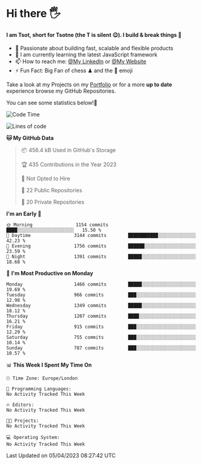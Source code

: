 # Hi there :raised_hand_with_fingers_splayed:
#### I am Tsot, short for Tsotne (the T is silent :wink:). I build & break things :space_invader:
- :telescope: Passionate about building fast, scalable and flexible products
- :seedling: I am currently learning the latest JavaScript framework 
- :mailbox: How to reach me: [@My LinkedIn](https://www.linkedin.com/in/tsotne-gvadzabia/) or [@My Website](https://tsotne.co.uk/contact)
- :zap: Fun Fact: Big Fan of chess ♟ and the 👾 emoji

Take a look at my Projects on my [Portfolio](https://tsotne.co.uk/) or for a more **up to date** experience browse my GitHub Repositories.

You can see some statistics below!:space_invader:
<!--START_SECTION:waka-->
![Code Time](http://img.shields.io/badge/Code%20Time-761%20hrs%202%20mins-blue)

![Lines of code](https://img.shields.io/badge/From%20Hello%20World%20I%27ve%20Written-4.5%20million%20lines%20of%20code-blue)

**🐱 My GitHub Data** 

> 📦 456.4 kB Used in GitHub's Storage 
 > 
> 🏆 435 Contributions in the Year 2023
 > 
> 🚫 Not Opted to Hire
 > 
> 📜 22 Public Repositories 
 > 
> 🔑 20 Private Repositories 
 > 
**I'm an Early 🐤** 

```text
🌞 Morning                1154 commits        ████░░░░░░░░░░░░░░░░░░░░░   15.50 % 
🌆 Daytime                3144 commits        ███████████░░░░░░░░░░░░░░   42.23 % 
🌃 Evening                1756 commits        ██████░░░░░░░░░░░░░░░░░░░   23.59 % 
🌙 Night                  1391 commits        █████░░░░░░░░░░░░░░░░░░░░   18.68 % 
```
📅 **I'm Most Productive on Monday** 

```text
Monday                   1466 commits        █████░░░░░░░░░░░░░░░░░░░░   19.69 % 
Tuesday                  966 commits         ███░░░░░░░░░░░░░░░░░░░░░░   12.98 % 
Wednesday                1349 commits        █████░░░░░░░░░░░░░░░░░░░░   18.12 % 
Thursday                 1207 commits        ████░░░░░░░░░░░░░░░░░░░░░   16.21 % 
Friday                   915 commits         ███░░░░░░░░░░░░░░░░░░░░░░   12.29 % 
Saturday                 755 commits         ███░░░░░░░░░░░░░░░░░░░░░░   10.14 % 
Sunday                   787 commits         ███░░░░░░░░░░░░░░░░░░░░░░   10.57 % 
```


📊 **This Week I Spent My Time On** 

```text
🕑︎ Time Zone: Europe/London

💬 Programming Languages: 
No Activity Tracked This Week

🔥 Editors: 
No Activity Tracked This Week

🐱‍💻 Projects: 
No Activity Tracked This Week

💻 Operating System: 
No Activity Tracked This Week
```


 Last Updated on 05/04/2023 08:27:42 UTC
<!--END_SECTION:waka-->
